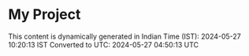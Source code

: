 # My Project

This content is dynamically generated in Indian Time (IST): 2024-05-27 10:20:13 IST
Converted to UTC: 2024-05-27 04:50:13 UTC

